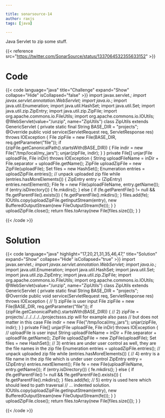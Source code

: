 ```yaml
---

title: sonarsource-14
author: raxjs
tags: [java]

---
```


Java Servlet to zip some stuff.

<!--more-->
{{< reference src="https://twitter.com/SonarSource/status/1337064532355633152" >}}

# Code
{{< code language="java"  title="Challenge" expand="Show" collapse="Hide" isCollapsed="false" >}}
import javax.servlet.*;
import javax.servlet.annotation.WebServlet;
import java.io.*;
import java.util.Enumeration;
import java.util.HashSet;
import java.util.Set;
import java.util.zip.ZipEntry;
import java.util.zip.ZipFile;
import org.apache.commons.io.FileUtils;
import org.apache.commons.io.IOUtils;
@WebServlet(value="/unzip", name="ZipUtils")
class ZipUtils extends GenericServlet {
    private static final String BASE_DIR = "projects";
    @Override
    public void service(ServletRequest req, ServletResponse res) throws IOException {
        File zipFile = new File(BASE_DIR, req.getParameter("file"));
        if (zipFile.getCanonicalPath().startsWith(BASE_DIR)) {
            File indir = new File("/tmp/local/my_jars");
            unjar(zipFile, indir);
        }
    }
    private File[] unjar(File uploadFile, File inDir) throws IOException {
        String uploadFileName = inDir + File.separator + uploadFile.getName();
        ZipFile uploadZipFile = new ZipFile(uploadFile);
        Set<File> files = new HashSet<File>();
        Enumeration entries = uploadZipFile.entries();
        // unpack uploaded zip file
        while (entries.hasMoreElements()) {
            ZipEntry entry = (ZipEntry) entries.nextElement();
            File fe = new File(uploadFileName, entry.getName());
            if (entry.isDirectory()) {
                fe.mkdirs();
            } else {
                if (fe.getParentFile() != null 
                && !fe.getParentFile().exists()) {
                    fe.getParentFile().mkdirs();
                }
                files.add(fe);
                IOUtils.copy(uploadZipFile.getInputStream(entry), 
                    new BufferedOutputStream(new FileOutputStream(fe)));
            }
        }
        uploadZipFile.close();
        return files.toArray(new File[files.size()]);
    }
}

{{< /code >}}

# Solution
{{< code language="java" highlight="17,20,21,31,35,46,47," title="Solution" expand="Show" collapse="Hide" isCollapsed="true" >}}
import javax.servlet.*;
import javax.servlet.annotation.WebServlet;
import java.io.*;
import java.util.Enumeration;
import java.util.HashSet;
import java.util.Set;
import java.util.zip.ZipEntry;
import java.util.zip.ZipFile;
import org.apache.commons.io.FileUtils;
import org.apache.commons.io.IOUtils;
@WebServlet(value="/unzip", name="ZipUtils")
class ZipUtils extends GenericServlet {
    private static final String BASE_DIR = "projects";
    @Override
    public void service(ServletRequest req, ServletResponse res) throws IOException {
        // 1) zipFile is user input
        File zipFile = new File(BASE_DIR, req.getParameter("file"));
        if (zipFile.getCanonicalPath().startsWith(BASE_DIR)) {
            // 2) zipFile = projects/../../../../../projectssss.zip will for example also pass
            //    but does not matter in this case
            File indir = new File("/tmp/local/my_jars");
            unjar(zipFile, indir);
        }
    }
    private File[] unjar(File uploadFile, File inDir) throws IOException {
        // uploadFile is user input
        String uploadFileName = inDir + File.separator + uploadFile.getName();
        ZipFile uploadZipFile = new ZipFile(uploadFile);
        Set<File> files = new HashSet<File>();
        // 3) entries are under user control as well, they are the file names in the zip file
        Enumeration entries = uploadZipFile.entries();
        // unpack uploaded zip file
        while (entries.hasMoreElements()) {
            // 4) entry is a file name in the zip file which is under user control
            ZipEntry entry = (ZipEntry) entries.nextElement();
            File fe = new File(uploadFileName, entry.getName());
            if (entry.isDirectory()) {
                fe.mkdirs();
            } else {
                if (fe.getParentFile() != null 
                && !fe.getParentFile().exists()) {
                    fe.getParentFile().mkdirs();
                }
                files.add(fe);
                // 5) entry is used here which should leed to path traversal
                //    ... indented solution.
                IOUtils.copy(uploadZipFile.getInputStream(entry), 
                    new BufferedOutputStream(new FileOutputStream(fe)));
            }
        }
        uploadZipFile.close();
        return files.toArray(new File[files.size()]);
    }
}

{{< /code >}}
